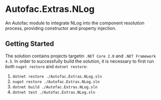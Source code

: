 # Autofac.Extras.NLog
An Autofac module to integrate NLog into the component resolution process, providing constructor and property injection.

## Getting Started
The solution contains projects targetin `.NET Core 2.0` and `.NET Framework 4.5`. In order to successfully build the solution, it is necessary to first run *both* `nuget restore` and `dotnet restore`:

 1. `dotnet restore ./Autofac.Extras.NLog.sln`
 1. `nuget restore ./Autofac.Extras.NLog.sln`
 1. `dotnet build ./Autofac.Extras.NLog.sln`
 1. `dotnet test ./Autofac.Extras.NLog.sln`